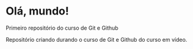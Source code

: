 # Olá, mundo!
 Primeiro repositório do curso de Git e Github

Repositório criando durando o curso de Git e Github do curso em vídeo.